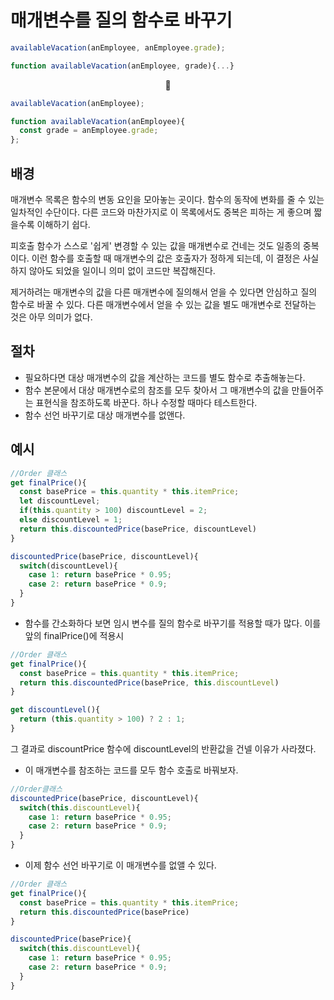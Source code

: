 # 매개변수를 질의 함수로 바꾸기

```JavaScript
availableVacation(anEmployee, anEmployee.grade);

function availableVacation(anEmployee, grade){...}
```

<center>🔽</center>

```JavaScript
availableVacation(anEmployee);

function availableVacation(anEmployee){
  const grade = anEmployee.grade;
};
```

## 배경

매개변수 목록은 함수의 변동 요인을 모아놓는 곳이다. 함수의 동작에 변화를 줄 수 있는 일차적인 수단이다. 다른 코드와 마찬가지로 이 목록에서도 중복은 피하는 게 좋으며 짧을수록 이해하기 쉽다.

피호출 함수가 스스로 '쉽게' 변경할 수 있는 값을 매개변수로 건네는 것도 일종의 중복이다. 이런 함수를 호출할 때 매개변수의 값은 호출자가 정하게 되는데, 이 결정은 사실 하지 않아도 되었을 일이니 의미 없이 코드만 복잡해진다.

제거하려는 매개변수의 값을 다른 매개변수에 질의해서 얻을 수 있다면 안심하고 질의 함수로 바꿀 수 있다. 다른 매개변수에서 얻을 수 있는 값을 별도 매개변수로 전달하는 것은 아무 의미가 없다.

## 절차

-   필요하다면 대상 매개변수의 값을 계산하는 코드를 별도 함수로 추출해놓는다.
-   함수 본문에서 대상 매개변수로의 참조를 모두 찾아서 그 매개변수의 값을 만들어주는 표현식을 참조하도록 바꾼다. 하나 수정할 때마다 테스트한다.
-   함수 선언 바꾸기로 대상 매개변수를 없앤다.

## 예시

```JavaScript
//Order 클래스
get finalPrice(){
  const basePrice = this.quantity * this.itemPrice;
  let discountLevel;
  if(this.quantity > 100) discountLevel = 2;
  else discountLevel = 1;
  return this.discountedPrice(basePrice, discountLevel)
}

discountedPrice(basePrice, discountLevel){
  switch(discountLevel){
    case 1: return basePrice * 0.95;
    case 2: return basePrice * 0.9;
  }
}
```

-   함수를 간소화하다 보면 임시 변수를 질의 함수로 바꾸기를 적용할 때가 많다. 이를 앞의 finalPrice()에 적용시

```JavaScript
//Order 클래스
get finalPrice(){
  const basePrice = this.quantity * this.itemPrice;
  return this.discountedPrice(basePrice, this.discountLevel)
}

get discountLevel(){
  return (this.quantity > 100) ? 2 : 1;
}
```

그 결과로 discountPrice 함수에 discountLevel의 반환값을 건넬 이유가 사라졌다.

-   이 매개변수를 참조하는 코드를 모두 함수 호출로 바꿔보자.

```JavaScript
//Order클래스
discountedPrice(basePrice, discountLevel){
  switch(this.discountLevel){
    case 1: return basePrice * 0.95;
    case 2: return basePrice * 0.9;
  }
}
```

-   이제 함수 선언 바꾸기로 이 매개변수를 없앨 수 있다.

```JavaScript
//Order 클래스
get finalPrice(){
  const basePrice = this.quantity * this.itemPrice;
  return this.discountedPrice(basePrice)
}

discountedPrice(basePrice){
  switch(this.discountLevel){
    case 1: return basePrice * 0.95;
    case 2: return basePrice * 0.9;
  }
}
```
